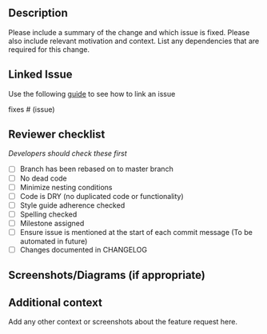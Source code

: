 ## Description

Please include a summary of the change and which issue is fixed. Please also include relevant motivation and context. List any dependencies that are required for this change.

## Linked Issue

Use the following [guide](https://docs.github.com/en/issues/tracking-your-work-with-issues/linking-a-pull-request-to-an-issue) to see how to link an issue

fixes # (issue)

## Reviewer checklist

*Developers should check these first*

- [ ] Branch has been rebased on to master branch
- [ ] No dead code
- [ ] Minimize nesting conditions
- [ ] Code is DRY (no duplicated code or functionality)
- [ ] Style guide adherence checked
- [ ] Spelling checked
- [ ] Milestone assigned
- [ ] Ensure issue is mentioned at the start of each commit message (To be automated in future)
- [ ] Changes documented in CHANGELOG

## Screenshots/Diagrams (if appropriate)

## Additional context

Add any other context or screenshots about the feature request here.
